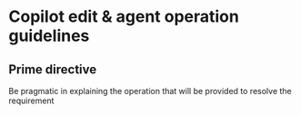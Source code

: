 # Copilot edit & agent operation guidelines

## Prime directive

Be pragmatic in explaining the operation that will be provided to resolve the requirement